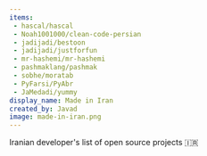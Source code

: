 ```yaml
---
items:
 - hascal/hascal
 - Noah1001000/clean-code-persian
 - jadijadi/bestoon
 - jadijadi/justforfun
 - mr-hashemi/mr-hashemi
 - pashmaklang/pashmak
 - sobhe/moratab
 - PyFarsi/PyAbr
 - JaMedadi/yummy
display_name: Made in Iran
created_by: Javad
image: made-in-iran.png
---
```

Iranian developer's list of open source projects :iran:
